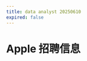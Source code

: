 ```yaml
---
title: data analyst 20250610
expired: false
---
```


# Apple 招聘信息

<JobPostingTable job-posting-json-path="apple/data/data-analyst-20250610.json" />
